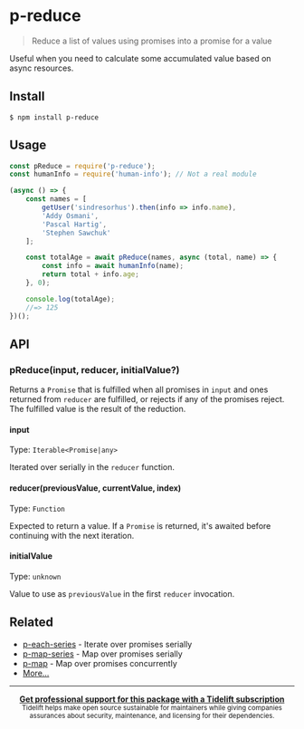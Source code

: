 # p-reduce

> Reduce a list of values using promises into a promise for a value

Useful when you need to calculate some accumulated value based on async resources.


## Install

```
$ npm install p-reduce
```


## Usage

```js
const pReduce = require('p-reduce');
const humanInfo = require('human-info'); // Not a real module

(async () => {
	const names = [
		getUser('sindresorhus').then(info => info.name),
		'Addy Osmani',
		'Pascal Hartig',
		'Stephen Sawchuk'
	];

	const totalAge = await pReduce(names, async (total, name) => {
		const info = await humanInfo(name);
		return total + info.age;
	}, 0);

	console.log(totalAge);
	//=> 125
})();
```


## API

### pReduce(input, reducer, initialValue?)

Returns a `Promise` that is fulfilled when all promises in `input` and ones returned from `reducer` are fulfilled, or rejects if any of the promises reject. The fulfilled value is the result of the reduction.

#### input

Type: `Iterable<Promise|any>`

Iterated over serially in the `reducer` function.

#### reducer(previousValue, currentValue, index)

Type: `Function`

Expected to return a value. If a `Promise` is returned, it's awaited before continuing with the next iteration.

#### initialValue

Type: `unknown`

Value to use as `previousValue` in the first `reducer` invocation.


## Related

- [p-each-series](https://github.com/sindresorhus/p-each-series) - Iterate over promises serially
- [p-map-series](https://github.com/sindresorhus/p-map-series) - Map over promises serially
- [p-map](https://github.com/sindresorhus/p-map) - Map over promises concurrently
- [More…](https://github.com/sindresorhus/promise-fun)


---

<div align="center">
	<b>
		<a href="https://tidelift.com/subscription/pkg/npm-p-reduce?utm_source=npm-p-reduce&utm_medium=referral&utm_campaign=readme">Get professional support for this package with a Tidelift subscription</a>
	</b>
	<br>
	<sub>
		Tidelift helps make open source sustainable for maintainers while giving companies<br>assurances about security, maintenance, and licensing for their dependencies.
	</sub>
</div>
